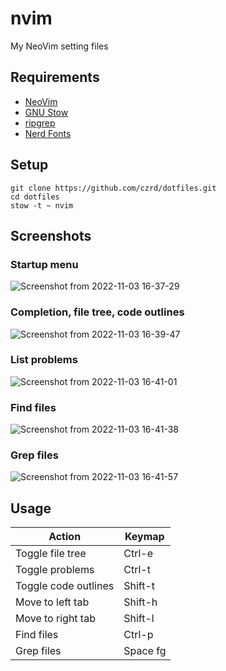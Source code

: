 # nvim
My NeoVim setting files

## Requirements
- [NeoVim](https://neovim.io/)
- [GNU Stow](https://www.gnu.org/software/stow/)
- [ripgrep](https://github.com/BurntSushi/ripgrep)
- [Nerd Fonts](https://www.nerdfonts.com/)

## Setup
```
git clone https://github.com/czrd/dotfiles.git
cd dotfiles
stow -t ~ nvim
```

## Screenshots
### Startup menu
![Screenshot from 2022-11-03 16-37-29](https://user-images.githubusercontent.com/49582751/199669969-b11372c3-d73d-42ec-a28e-6cffb6e7f874.png)

### Completion, file tree, code outlines
![Screenshot from 2022-11-03 16-39-47](https://user-images.githubusercontent.com/49582751/199669796-abb51767-33c9-4226-9bf4-4a750395d17f.png)

### List problems
![Screenshot from 2022-11-03 16-41-01](https://user-images.githubusercontent.com/49582751/199669667-4f67193d-96e3-40f3-b3f4-8429715ec973.png)

### Find files
![Screenshot from 2022-11-03 16-41-38](https://user-images.githubusercontent.com/49582751/199669587-d3ea59fe-79ae-409b-b541-d62f966216e5.png)

### Grep files
![Screenshot from 2022-11-03 16-41-57](https://user-images.githubusercontent.com/49582751/199669498-1842ac9b-c819-41e0-acd8-f47ec13ef711.png)

## Usage
Action | Keymap
-- | --
Toggle file tree | Ctrl-e
Toggle problems | Ctrl-t
Toggle code outlines | Shift-t
Move to left tab | Shift-h
Move to right tab | Shift-l
Find files | Ctrl-p
Grep files | Space fg
